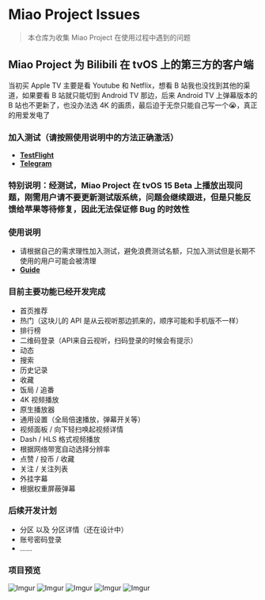 # Miao Project Issues
> 本仓库为收集 Miao Project 在使用过程中遇到的问题

## Miao Project 为 Bilibili 在 tvOS 上的第三方的客户端

当初买 Apple TV 主要是看 Youtube 和 Netflix，想看 B 站我也没找到其他的渠道，如果要看 B 站就只能切到 Android TV 那边，后来 Android TV 上弹幕版本的 B 站也不更新了，也没办法选 4K 的画质，最后迫于无奈只能自己写一个😭，真正的用爱发电了

### 加入测试（请按照使用说明中的方法正确激活）
- **[TestFlight](https://testflight.apple.com/join/h9SFKFL8)**
- **[Telegram](https://t.me/joinchat/Pw06bVow1gkwNDg1)**

### 特别说明：经测试，Miao Project 在 tvOS 15 Beta 上播放出现问题，**刚需用户请不要更新测试版系统**，问题会继续跟进，但是只能反馈给苹果等待修复，因此无法保证修 Bug 的时效性

### 使用说明
- 请根据自己的需求理性加入测试，避免浪费测试名额，只加入测试但是长期不使用的用户可能会被清理
- **[Guide](https://github.com/Paladinfeng/MiaoProject/blob/master/HOW-TO-USE.md)**

### 目前主要功能已经开发完成
- 首页推荐
- 热门（这块儿的 API 是从云视听那边抓来的，顺序可能和手机版不一样）
- 排行榜
- 二维码登录（API来自云视听，扫码登录的时候会有提示）
- 动态
- 搜索
- 历史记录
- 收藏
- 饭局 / 追番
- 4K 视频播放
- 原生播放器
- 通用设置（全局倍速播放，弹幕开关等）
- 视频面板 / 向下轻扫唤起视频详情
- Dash / HLS 格式视频播放
- 根据网络带宽自动选择分辨率
- 点赞 / 投币 / 收藏
- 关注 / 关注列表
- 外挂字幕
- 根据权重屏蔽弹幕

### 后续开发计划
- 分区 以及 分区详情（还在设计中）
- 账号密码登录
- ......

### 项目预览
![Imgur](https://i.imgur.com/oSLTmUd.jpg?1)
![Imgur](https://i.imgur.com/0JnXlu9.jpg?1)
![Imgur](https://i.imgur.com/htKrYHs.jpg?1)
![Imgur](https://i.imgur.com/7CmE93q.jpg?1)
![Imgur](https://i.imgur.com/QRn6YHv.jpg?1)
